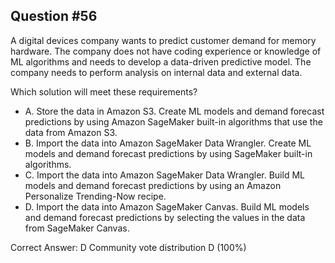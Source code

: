 ## Question #56

A digital devices company wants to predict customer demand for memory hardware. The company does not have coding experience or knowledge of ML algorithms and needs to develop a data-driven predictive model. The company needs to perform analysis on internal data and external data.

Which solution will meet these requirements?

- A. Store the data in Amazon S3. Create ML models and demand forecast predictions by using Amazon SageMaker built-in algorithms that use the data from Amazon S3.
- B. Import the data into Amazon SageMaker Data Wrangler. Create ML models and demand forecast predictions by using SageMaker built-in algorithms.
- C. Import the data into Amazon SageMaker Data Wrangler. Build ML models and demand forecast predictions by using an Amazon Personalize Trending-Now recipe.
- D. Import the data into Amazon SageMaker Canvas. Build ML models and demand forecast predictions by selecting the values in the data from SageMaker Canvas. 

Correct Answer: 
D Community vote distribution D (100%)
